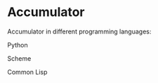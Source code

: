 Accumulator
===========

Accumulator in different programming languages:

Python

Scheme

Common Lisp